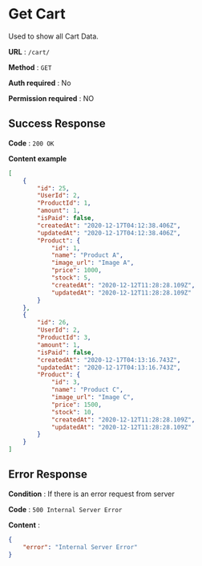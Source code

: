 # Get Cart

Used to show all Cart Data.

**URL** : `/cart/`

**Method** : `GET`

**Auth required** : No

**Permission required** : NO

## Success Response

**Code** : `200 OK`

**Content example**

```json
[
    {
        "id": 25,
        "UserId": 2,
        "ProductId": 1,
        "amount": 1,
        "isPaid": false,
        "createdAt": "2020-12-17T04:12:38.406Z",
        "updatedAt": "2020-12-17T04:12:38.406Z",
        "Product": {
            "id": 1,
            "name": "Product A",
            "image_url": "Image A",
            "price": 1000,
            "stock": 5,
            "createdAt": "2020-12-12T11:28:28.109Z",
            "updatedAt": "2020-12-12T11:28:28.109Z"
        }
    },
    {
        "id": 26,
        "UserId": 2,
        "ProductId": 3,
        "amount": 1,
        "isPaid": false,
        "createdAt": "2020-12-17T04:13:16.743Z",
        "updatedAt": "2020-12-17T04:13:16.743Z",
        "Product": {
            "id": 3,
            "name": "Product C",
            "image_url": "Image C",
            "price": 1500,
            "stock": 10,
            "createdAt": "2020-12-12T11:28:28.109Z",
            "updatedAt": "2020-12-12T11:28:28.109Z"
        }
    }
]
```

## Error Response

**Condition** : If there is an error request from server

**Code** : `500 Internal Server Error`

**Content** : 
```json
{
    "error": "Internal Server Error"
}
```